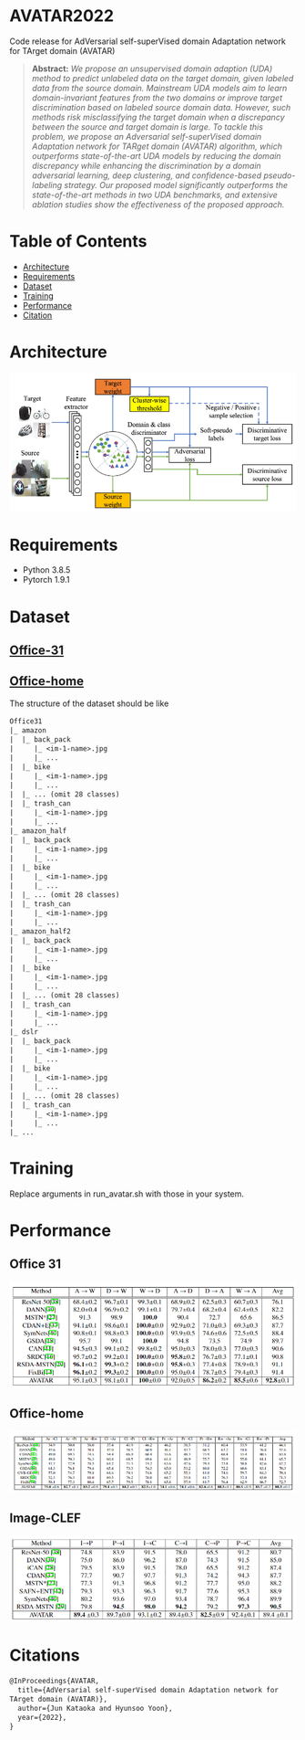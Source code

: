 # AVATAR2022
Code release for AdVersarial self-superVised domain Adaptation network for TArget domain (AVATAR)

> **Abstract:** *We propose an unsupervised domain adaption (UDA) method to predict unlabeled data on the target domain, given labeled data from the source domain. Mainstream UDA models aim to learn domain-invariant features from the two domains or improve target discrimination based on labeled source domain data. However, such methods risk misclassifying the target domain when a discrepancy between the source and target domain is large. To tackle this problem, we propose an Adversarial self-superVised domain Adaptation network for TARget domain (AVATAR) algorithm, which outperforms state-of-the-art UDA models by reducing the domain discrepancy while enhancing the discrimination by a domain adversarial learning, deep clustering, and confidence-based pseudo-labeling strategy. Our proposed model significantly outperforms the state-of-the-art methods in two UDA benchmarks, and extensive ablation studies show the effectiveness of the proposed approach.*

# Table of Contents
  - [Architecture](#Architecture)
  - [Requirements](#Requirements)
  - [Dataset](#Dataset)
  - [Training](#Training)
  - [Performance](#Performance)
  - [Citation](#Citation)

# Architecture
![Model Architeuture](pics/avatar_architecture.png)

# Requirements
- Python 3.8.5
- Pytorch 1.9.1

# Dataset
## [Office-31](https://drive.google.com/file/d/0B4IapRTv9pJ1WGZVd1VDMmhwdlE/view)
## [Office-home](https://drive.google.com/file/d/0B81rNlvomiwed0V1YUxQdC1uOTg/view?usp=sharing&resourcekey=0-2SNWq0CDAuWOBRRBL7ZZsw)

The structure of the dataset should be like
```
Office31
|_ amazon
|  |_ back_pack
|     |_ <im-1-name>.jpg
|     |_ ...
|  |_ bike
|     |_ <im-1-name>.jpg
|     |_ ...
|  |_ ... (omit 28 classes)
|  |_ trash_can
|     |_ <im-1-name>.jpg
|     |_ ...
|_ amazon_half
|  |_ back_pack
|     |_ <im-1-name>.jpg
|     |_ ...
|  |_ bike
|     |_ <im-1-name>.jpg
|     |_ ...
|  |_ ... (omit 28 classes)
|  |_ trash_can
|     |_ <im-1-name>.jpg
|     |_ ...
|_ amazon_half2
|  |_ back_pack
|     |_ <im-1-name>.jpg
|     |_ ...
|  |_ bike
|     |_ <im-1-name>.jpg
|     |_ ...
|  |_ ... (omit 28 classes)
|  |_ trash_can
|     |_ <im-1-name>.jpg
|     |_ ...
|_ dslr
|  |_ back_pack
|     |_ <im-1-name>.jpg
|     |_ ...
|  |_ bike
|     |_ <im-1-name>.jpg
|     |_ ...
|  |_ ... (omit 28 classes)
|  |_ trash_can
|     |_ <im-1-name>.jpg
|     |_ ...
|_ ...
```
# Training
Replace arguments in run_avatar.sh with those in your system.

# Performance
## Office 31
![Office-31 performance](pics/office31_performance.png)
## Office-home
![Office-home performance](pics/office_home_performance.png)
## Image-CLEF
![Image-CLEFT performance](pics/imageclef_performace.png)

# Citations
```
@InProceedings{AVATAR,
  title={AdVersarial self-superVised domain Adaptation network for TArget domain (AVATAR)},
  author={Jun Kataoka and Hyunsoo Yoon},
  year={2022},
}
```